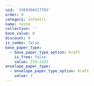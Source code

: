 ```yaml
---
uid: '1569366417783'
order: 0
category: Infantil
name: teste
collection: ''
base_value: 0
discount: 0
is_combo: false
base_paper_type:
  - base_paper_type_option: Kraft
    is_free: false
    value: 233.2323
envelope_paper_type:
  - envelope_paper_type_option: Kraft
    value: 3
---
```


